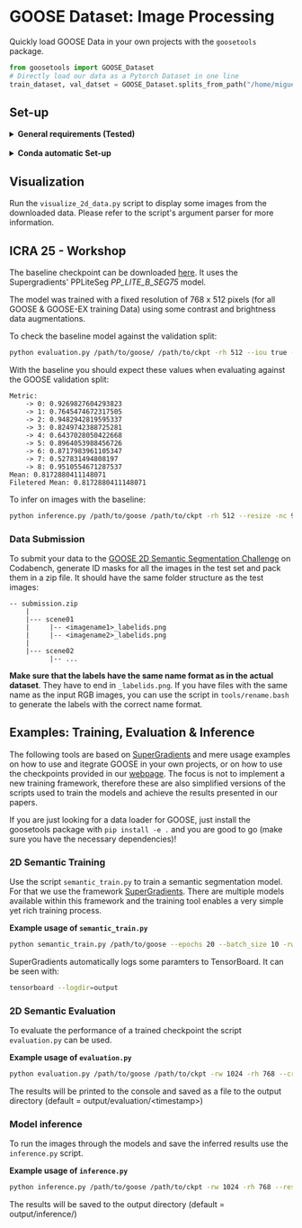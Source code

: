 # GOOSE Dataset: Image Processing

Quickly load GOOSE Data in your own projects with the `goosetools` package.

```python
from goosetools import GOOSE_Dataset
# Directly load our data as a Pytorch Dataset in one line
train_dataset, val_datset = GOOSE_Dataset.splits_from_path("/home/miguel/datasets/goose/goose2d")
```

## Set-up

<details>
  
<summary><b>General requirements (Tested)</b></summary>

- Python 3.9.
- torch = 1.13.1
  - <https://pytorch.org/get-started/locally/>
- The python packages specified in `config/requirements.txt`
- SuperGradients is only needed for the examples.

</details>

<br>

<details>
<summary><b>Conda automatic Set-up</b></summary>

We recomend using a [conda environment](https://docs.anaconda.com/miniconda/miniconda-install/):

```bash
source setup.sh
```

This will install and activate a conda environment with the necessary dependencies.

</details>

## Visualization

Run the `visualize_2d_data.py` script to display some images from the downloaded data. Please refer to the script's argument parser for more information.

## ICRA 25 - Workshop

The baseline checkpoint can be downloaded [here](https://bwsyncandshare.kit.edu/s/MNN2Y9SRtDQXAxq/download/challenge_ppliteseg.pth). It uses the Supergradients' PPLiteSeg _PP_LITE_B_SEG75_ model.


The model was trained with a fixed resolution of 768 x 512 pixels (for all GOOSE & GOOSE-EX training Data) using some contrast and brightness data augmentations.

To check the baseline model against the validation split:

```bash
python evaluation.py /path/to/goose/ /path/to/ckpt -rh 512 --iou true -nc 9 --test_split_name val
```

With the baseline you should expect these values when evaluating against the GOOSE validation split:

```
Metric:
	-> 0: 0.9269827604293823
	-> 1: 0.7645474672317505
	-> 2: 0.9482942819595337
	-> 3: 0.8249742388725281
	-> 4: 0.6437028050422668
	-> 5: 0.8964053988456726
	-> 6: 0.8717983961105347
	-> 7: 0.527831494808197
	-> 8: 0.9510554671287537
Mean: 0.8172880411148071
Filetered Mean: 0.8172880411148071
```

To infer on images with the baseline:

```bash
python inference.py /path/to/goose /path/to/ckpt -rh 512 --resize -nc 9
```


### Data Submission

To submit your data to the [GOOSE 2D Semantic Segmentation Challenge](https://www.codabench.org/competitions/5743/) on Codabench, generate ID masks for all the images in the test set and pack them in a zip file. It should have the same folder structure as the test images:

```
-- submission.zip
    |
    |--- scene01
    |     |-- <imagename1>_labelids.png
    |     |-- <imagename2>_labelids.png
    |
    |--- scene02
          |-- ...
```

**Make sure that the labels have the same name format as in the actual dataset**. They have to end in `_labelids.png`. If you have files with the same name as the input RGB images, you can use the script in `tools/rename.bash` to generate the labels with the correct name format.

## Examples: Training, Evaluation & Inference

The following tools are based on [SuperGradients](https://github.com/Deci-AI/super-gradients) and mere usage examples on how to use and itegrate GOOSE in your own projects, or on how to use the checkpoints provided in our [webpage](https://goose-dataset.de/docs/setup/#2d-image-segmentation).
The focus is not to implement a new training framework, therefore these are also simplified versions of the scripts used to train the models and achieve the results presented in our papers.

If you are just looking for a data loader for GOOSE, just install the goosetools package with `pip install -e .` and you are good to go (make sure you have the necessary dependencies)!

### 2D Semantic Training

Use the script `semantic_train.py` to train a semantic segmentation model.
For that we use the framework [SuperGradients](https://github.com/Deci-AI/super-gradients).
There are multiple models available within this framework and the training tool enables a very simple
yet rich training process.

**Example usage of `semantic_train.py`**
```bash
python semantic_train.py /path/to/goose --epochs 20 --batch_size 10 -rw 1024 -rh 768 -lr 0.005 --crop
```

SuperGradients automatically logs some paramters to TensorBoard. It can be seen with:

```bash
tensorboard --logdir=output
```

### 2D Semantic Evaluation

To evaluate the performance of a trained checkpoint the script `evaluation.py` can be used.

**Example usage of `evaluation.py`**
```bash
python evaluation.py /path/to/goose /path/to/ckpt -rw 1024 -rh 768 --crop --iou true --vis_res false
```

The results will be printed to the console and saved as a file to the output directory (default = output/evaluation/\<timestamp>)

### Model inference

To run the images through the models and save the inferred results use the `inference.py` script.

**Example usage of `inference.py`**
```bash
python inference.py /path/to/goose /path/to/ckpt -rw 1024 -rh 768 --resize --overlay true
```

The results will be saved to the output directory (default = output/inference/)
